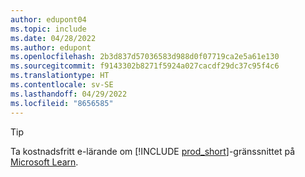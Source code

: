 ```yaml
---
author: edupont04
ms.topic: include
ms.date: 04/28/2022
ms.author: edupont
ms.openlocfilehash: 2b3d837d57036583d988d0f07719ca2e5a61e130
ms.sourcegitcommit: f9143302b8271f5924a027cacdf29dc37c95f4c6
ms.translationtype: HT
ms.contentlocale: sv-SE
ms.lasthandoff: 04/29/2022
ms.locfileid: "8656585"
---
```

> [!TIP]
> Ta kostnadsfritt e-lärande om [!INCLUDE [prod_short](prod_short.md)]-gränssnittet på [Microsoft Learn](/learn/dynamics365/business-central?WT.mc_id=dyn365bc_landingpage-docs). 
